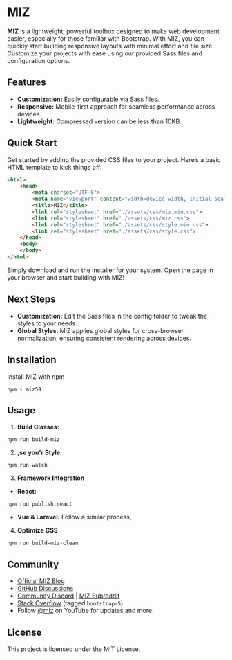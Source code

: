 # MIZ

**MIZ** is a lightweight, powerful toolbox designed to make web development easier, especially for those familiar with Bootstrap. With MIZ, you can quickly start building responsive layouts with minimal effort and file size. Customize your projects with ease using our provided Sass files and configuration options.

## Features
- **Customization:** Easily configurable via Sass files.
- **Responsive:** Mobile-first approach for seamless performance across devices.
- **Lightweight:** Compressed version can be less than 10KB.

## Quick Start

Get started by adding the provided CSS files to your project. Here’s a basic HTML template to kick things off:

```html
<html>
    <head>
        <meta charset="UTF-8">
        <meta name="viewport" content="width=device-width, initial-scale=1.0">
        <title>MIZ</title>
        <link rel="stylesheet" href="./assets/css/miz.min.css">
        <link rel="stylesheet" href="./assets/css/miz.css">
        <link rel="stylesheet" href="./assets/css/style.min.css">
        <link rel="stylesheet" href="./assets/css/style.css">
    </head>
    <body>
    </body>
</html>
```
Simply download and run the installer for your system. Open the page in your browser and start building with MIZ!

## Next Steps
- **Customization:** Edit the Sass files in the config folder to tweak the styles to your needs.
- **Global Styles**: MIZ applies global styles for cross-browser normalization, ensuring consistent rendering across devices.


## Installation

Install MIZ with npm
```npm
npm i miz59
```

## Usage

1. **Build Classes:**
```
npm run build-miz
```
2. **,se you'r Style:**
```
npm run watch
```
3. **Framework Integration**
- **React:**
```
npm run publish:react
```
- **Vue & Laravel:** Follow a similar process,

4. **Optimize CSS**
```
npm run build-miz-clean
```

## Community

- [Official MIZ Blog](#)
- [GitHub Discussions](#)
- [Community Discord](#) | [MIZ Subreddit](#)
- [Stack Overflow](#) (tagged `bootstrap-5`)
- Follow [@miz](#) on YouTube for updates and more.

## License
This project is licensed under the MIT License.